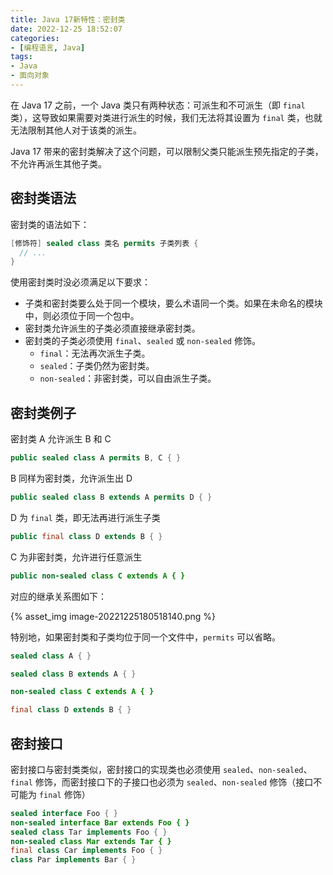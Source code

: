```yaml
---
title: Java 17新特性：密封类
date: 2022-12-25 18:52:07
categories:
- [编程语言, Java]
tags:
- Java
- 面向对象
---
```

在 Java 17 之前，一个 Java 类只有两种状态：可派生和不可派生（即 `final` 类），这导致如果需要对类进行派生的时候，我们无法将其设置为 `final` 类，也就无法限制其他人对于该类的派生。

Java 17 带来的密封类解决了这个问题，可以限制父类只能派生预先指定的子类，不允许再派生其他子类。

<!-- more -->

## 密封类语法

密封类的语法如下：

```java
[修饰符] sealed class 类名 permits 子类列表 {
  // ...
}
```

使用密封类时没必须满足以下要求：

- 子类和密封类要么处于同一个模块，要么术语同一个类。如果在未命名的模块中，则必须位于同一个包中。
- 密封类允许派生的子类必须直接继承密封类。
- 密封类的子类必须使用 `final`、`sealed` 或 `non-sealed` 修饰。
  - `final`：无法再次派生子类。
  - `sealed`：子类仍然为密封类。
  - `non-sealed`：非密封类，可以自由派生子类。

## 密封类例子

密封类 A 允许派生 B 和 C

```java
public sealed class A permits B, C { }
```

B 同样为密封类，允许派生出 D

```java
public sealed class B extends A permits D { }
```

D 为 `final` 类，即无法再进行派生子类

```java
public final class D extends B { }
```

C 为非密封类，允许进行任意派生

```java
public non-sealed class C extends A { }
```

对应的继承关系图如下：

{% asset_img image-20221225180518140.png %}

特别地，如果密封类和子类均位于同一个文件中，`permits` 可以省略。

```java
sealed class A { }

sealed class B extends A { }

non-sealed class C extends A { }

final class D extends B { }
```

## 密封接口

密封接口与密封类类似，密封接口的实现类也必须使用 `sealed`、`non-sealed`、`final` 修饰，而密封接口下的子接口也必须为 `sealed`、`non-sealed` 修饰（接口不可能为 `final` 修饰）

```java
sealed interface Foo { }
non-sealed interface Bar extends Foo { }
sealed class Tar implements Foo { }
non-sealed class Mar extends Tar { }
final class Car implements Foo { }
class Par implements Bar { }
```
